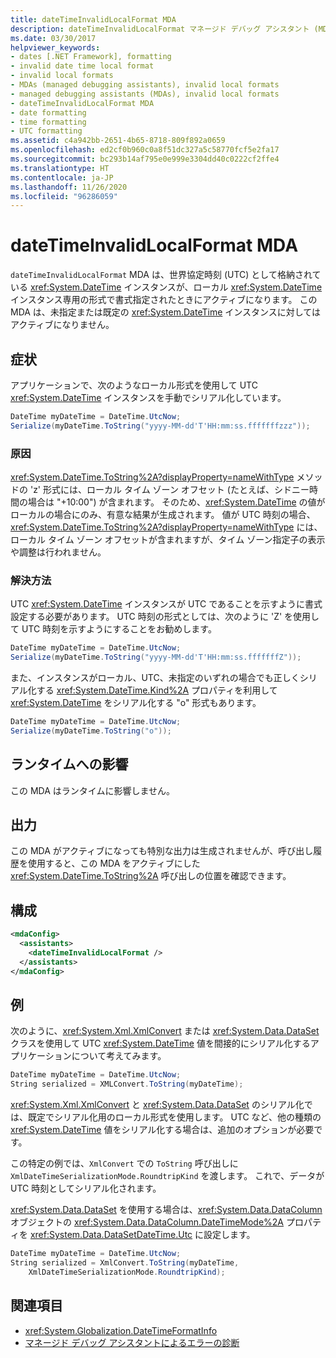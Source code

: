 ```yaml
---
title: dateTimeInvalidLocalFormat MDA
description: dateTimeInvalidLocalFormat マネージド デバッグ アシスタント (MDA) について確認します。これは、UTC で格納されている DateTime 値がローカル専用の DateTime 形式で取得されたときにアクティブになります。
ms.date: 03/30/2017
helpviewer_keywords:
- dates [.NET Framework], formatting
- invalid date time local format
- invalid local formats
- MDAs (managed debugging assistants), invalid local formats
- managed debugging assistants (MDAs), invalid local formats
- dateTimeInvalidLocalFormat MDA
- date formatting
- time formatting
- UTC formatting
ms.assetid: c4a942bb-2651-4b65-8718-809f892a0659
ms.openlocfilehash: ed2cf0b960c0a8f51dc327a5c58770fcf5e2fa17
ms.sourcegitcommit: bc293b14af795e0e999e3304dd40c0222cf2ffe4
ms.translationtype: HT
ms.contentlocale: ja-JP
ms.lasthandoff: 11/26/2020
ms.locfileid: "96286059"
---
```

# <a name="datetimeinvalidlocalformat-mda"></a>dateTimeInvalidLocalFormat MDA

`dateTimeInvalidLocalFormat` MDA は、世界協定時刻 (UTC) として格納されている <xref:System.DateTime> インスタンスが、ローカル <xref:System.DateTime> インスタンス専用の形式で書式指定されたときにアクティブになります。 この MDA は、未指定または既定の <xref:System.DateTime> インスタンスに対してはアクティブになりません。  
  
## <a name="symptom"></a>症状  

 アプリケーションで、次のようなローカル形式を使用して UTC <xref:System.DateTime> インスタンスを手動でシリアル化しています。  
  
```csharp
DateTime myDateTime = DateTime.UtcNow;  
Serialize(myDateTime.ToString("yyyy-MM-dd'T'HH:mm:ss.fffffffzzz"));  
```  
  
### <a name="cause"></a>原因  

 <xref:System.DateTime.ToString%2A?displayProperty=nameWithType> メソッドの 'z' 形式には、ローカル タイム ゾーン オフセット (たとえば、シドニー時間の場合は "+10:00") が含まれます。 そのため、<xref:System.DateTime> の値がローカルの場合にのみ、有意な結果が生成されます。 値が UTC 時刻の場合、<xref:System.DateTime.ToString%2A?displayProperty=nameWithType> には、ローカル タイム ゾーン オフセットが含まれますが、タイム ゾーン指定子の表示や調整は行われません。  
  
### <a name="resolution"></a>解決方法  

 UTC <xref:System.DateTime> インスタンスが UTC であることを示すように書式設定する必要があります。 UTC 時刻の形式としては、次のように 'Z' を使用して UTC 時刻を示すようにすることをお勧めします。  
  
```csharp
DateTime myDateTime = DateTime.UtcNow;  
Serialize(myDateTime.ToString("yyyy-MM-dd'T'HH:mm:ss.fffffffZ"));  
```  
  
 また、インスタンスがローカル、UTC、未指定のいずれの場合でも正しくシリアル化する <xref:System.DateTime.Kind%2A> プロパティを利用して <xref:System.DateTime> をシリアル化する "o" 形式もあります。  
  
```csharp
DateTime myDateTime = DateTime.UtcNow;  
Serialize(myDateTime.ToString("o"));  
```  
  
## <a name="effect-on-the-runtime"></a>ランタイムへの影響  

 この MDA はランタイムに影響しません。  
  
## <a name="output"></a>出力  

 この MDA がアクティブになっても特別な出力は生成されませんが、呼び出し履歴を使用すると、この MDA をアクティブにした <xref:System.DateTime.ToString%2A> 呼び出しの位置を確認できます。  
  
## <a name="configuration"></a>構成  
  
```xml  
<mdaConfig>  
  <assistants>  
    <dateTimeInvalidLocalFormat />  
  </assistants>  
</mdaConfig>  
```  
  
## <a name="example"></a>例  

 次のように、<xref:System.Xml.XmlConvert> または <xref:System.Data.DataSet> クラスを使用して UTC <xref:System.DateTime> 値を間接的にシリアル化するアプリケーションについて考えてみます。  
  
```csharp
DateTime myDateTime = DateTime.UtcNow;  
String serialized = XMLConvert.ToString(myDateTime);  
```  
  
 <xref:System.Xml.XmlConvert> と <xref:System.Data.DataSet> のシリアル化では、既定でシリアル化用のローカル形式を使用します。 UTC など、他の種類の <xref:System.DateTime> 値をシリアル化する場合は、追加のオプションが必要です。  
  
 この特定の例では、`XmlConvert` での `ToString` 呼び出しに `XmlDateTimeSerializationMode.RoundtripKind` を渡します。 これで、データが UTC 時刻としてシリアル化されます。  
  
 <xref:System.Data.DataSet> を使用する場合は、<xref:System.Data.DataColumn> オブジェクトの <xref:System.Data.DataColumn.DateTimeMode%2A> プロパティを <xref:System.Data.DataSetDateTime.Utc> に設定します。  
  
```csharp
DateTime myDateTime = DateTime.UtcNow;  
String serialized = XmlConvert.ToString(myDateTime,
    XmlDateTimeSerializationMode.RoundtripKind);  
```  
  
## <a name="see-also"></a>関連項目

- <xref:System.Globalization.DateTimeFormatInfo>
- [マネージド デバッグ アシスタントによるエラーの診断](diagnosing-errors-with-managed-debugging-assistants.md)
